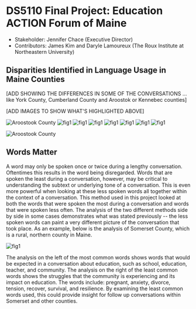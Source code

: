# DS5110 Final Project: Education ACTION Forum of Maine

* Stakeholder: Jennifer Chace (Executive Director)
* Contributors: James Kim and Daryle Lamoureux (The Roux Institute at Northeastern University)

## Disparities Identified in Language Usage in Maine Counties
[ADD SHOWING THE DIFFERENCES IN SOME OF THE CONVERSATIONS ... like York County, Cumberland County and Aroostok or Kennebec counties]

[ADD IMAGES TO SHOW WHAT'S HIGHLIGHTED ABOVE]

![Aroostook County](../figs/aroostok-cropped.png)
![fig1](../figs/cumberland-cropped.png)
![fig1](../figs/kennebec-cropped.png)
![fig1](../figs/knox-cropped.png)
![fig1](../figs/lincoln-cropped.png)
![fig1](../figs/somerset_edited.png)
![fig1](../figs/washington-cropped.png)
![fig1](../figs/york-cropped.png)

<img src="https://github.com/ds5110/project-darylel/blob/main/figs/aroostok-cropped.png" title="Aroostook County"/>

## Words Matter
A word may only be spoken once or twice during a lengthy conversation. Oftentimes this results in the word being disregarded. Words that are spoken the least during a conversation, however, may be critical to understanding the subtext or underlying tone of a conversation. This is even more powerful when looking at these less spoken words all together within the context of a conversation. This method used in this project looked at both the words that were spoken the most during a conversation and words that were spoken less often. The analysis of the two different methods side by side in some cases demonstrates what was stated previously -- the less spoken words can paint a very different picture of the conversation that took place. As an example, below is the analysis of Somerset County, which is a rural, northern county in Maine.

![fig1](../figs/somerset_edited.png)

The analysis on the left of the most common words shows words that would be expected in a conversation about education, such as school, education, teacher, and community. The analysis on the right of the least common words shows the struggles that the community is experiencing and its impact on education. The words include: pregnant, anxiety, divorce, tension, recover, survival, and resilience. By examining the least common words used, this could provide insight for follow up conversations within Somerset and other counties.

